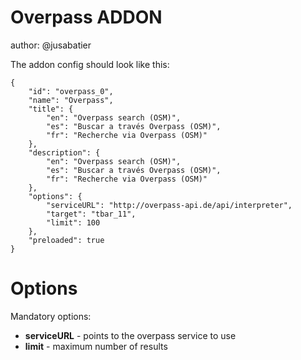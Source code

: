 Overpass ADDON
===============

author: @jusabatier

The addon config should look like this:
```
{
	"id": "overpass_0",
	"name": "Overpass",
	"title": {
		"en": "Overpass search (OSM)",
		"es": "Buscar a través Overpass (OSM)",
		"fr": "Recherche via Overpass (OSM)"
	},
	"description": {
		"en": "Overpass search (OSM)",
		"es": "Buscar a través Overpass (OSM)",
		"fr": "Recherche via Overpass (OSM)"
	},
	"options": {
		"serviceURL": "http://overpass-api.de/api/interpreter",
		"target": "tbar_11",
		"limit": 100
	},
	"preloaded": true
}
```

Options
========

Mandatory options:
 * **serviceURL** - points to the overpass service to use
 * **limit** - maximum number of results
